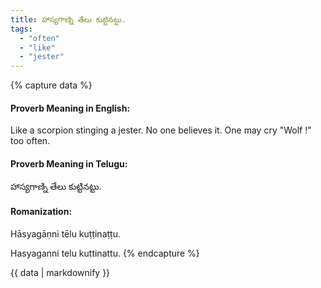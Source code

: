 ```yaml
---
title: హాస్యగాణ్ని తేలు కుట్టినట్టు.
tags:
  - "often"
  - "like"
  - "jester"
---
```


{% capture data %}
#### Proverb Meaning in English:
Like a scorpion stinging a jester.
No one believes it.
One may cry "Wolf !" too often.

#### Proverb Meaning in Telugu:
హాస్యగాణ్ని తేలు కుట్టినట్టు.

#### Romanization:
Hāsyagāṇni tēlu kuṭṭinaṭṭu.

Hasyaganni telu kuttinattu.
{% endcapture %}

{{ data | markdownify }}

